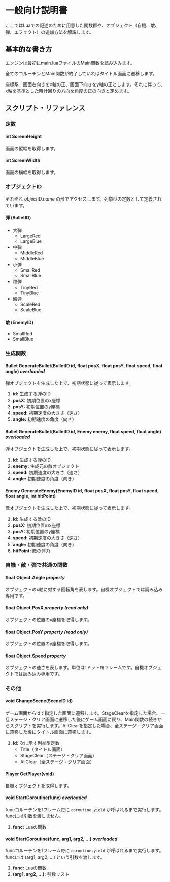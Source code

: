 # 一般向け説明書

ここではLuaでの記述のために用意した関数群や、オブジェクト（自機、敵、弾、エフェクト）の追加方法を解説します。

## 基本的な書き方

エンジンは最初にmain.luaファイルのMain関数を読み込みます。

全てのコルーチンとMain関数が終了していればタイトル画面に遷移します。

座標系：画面右向きをx軸の正、画面下向きをy軸の正とします。それに伴って、x軸を基準とした時計回りの方向を角度の正の向きと定めます。

## スクリプト・リファレンス

### 定数

#### int ScreenHeight

画面の縦幅を取得します。

#### int ScreenWidth

画面の横幅を取得します。

### オブジェクトID

それぞれ *object*ID.*name* の形でアクセスします。列挙型の定数として定義されています。

#### 弾 (BulletID)

- 大弾
    - LargeRed
    - LargeBlue
- 中弾
    - MiddleRed
    - MiddleBlue
- 小弾
    - SmallRed
    - SmallBlue
- 粒弾
    - TinyRed
    - TinyBlue
- 鱗弾
    - ScaleRed
    - ScaleBlue

#### 敵 (EnemyID)

- SmallRed
- SmallBlue

### 生成関数

#### Bullet GenerateBullet(BulletID id, float posX, float posY, float speed, float angle) _overloaded_

弾オブジェクトを生成した上で、初期状態に従って表示します。

1. __id:__ 生成する弾のID
1. __posX:__ 初期位置のx座標
1. __posY:__ 初期位置のy座標
1. __speed:__ 初期速度の大きさ（速さ）
1. __angle:__ 初期速度の角度（向き）

#### Bullet GenerateBullet(BulletID id, Enemy enemy, float speed, float angle) _overloaded_

弾オブジェクトを生成した上で、初期状態に従って表示します。

1. __id:__ 生成する弾のID
1. __enemy:__ 生成元の敵オブジェクト
1. __speed:__ 初期速度の大きさ（速さ）
1. __angle:__ 初期速度の角度（向き）

#### Enemy GenerateEnemy(EnemyID id, float posX, float posY, float speed, float angle, int hitPoint)

敵オブジェクトを生成した上で、初期状態に従って表示します。

1. __id:__ 生成する敵のID
1. __posX:__ 初期位置のx座標
1. __posY:__ 初期位置のy座標
1. __speed:__ 初期速度の大きさ（速さ）
1. __angle:__ 初期速度の角度（向き）
1. __hitPoint:__ 敵の体力

### 自機・敵・弾で共通の関数

#### float Object.Angle _property_

オブジェクトのx軸に対する回転角を表します。自機オブジェクトでは読み込み専用です。

#### float Object.PosX _property (read only)_

オブジェクトの位置のx座標を取得します。

#### float Object.PosY _property (read only)_

オブジェクトの位置のy座標を取得します。

#### float Object.Speed _property_

オブジェクトの速さを表します。単位は1ドット毎フレームです。自機オブジェクトでは読み込み専用です。

### その他

#### void ChangeScene(SceneID id)

ゲーム画面からidで指定した画面に遷移します。StageClearを指定した場合、一旦ステージ・クリア画面に遷移した後にゲーム画面に戻り、Main関数の続きからスクリプトを実行します。AllClearを指定した場合、全ステージ・クリア画面に遷移した後にタイトル画面に遷移します。

1. __id:__ 次に示す列挙型定数
    - Title（タイトル画面）
    - StageClear（ステージ・クリア画面）
    - AllClear（全ステージ・クリア画面）

#### Player GetPlayer(void)

自機オブジェクトを取得します。

#### void StartCoroutine(func) _overloaded_

funcコルーチンを1フレーム毎に `coroutine.yield` が呼ばれるまで実行します。funcには引数を渡しません。

1. __func:__ Luaの関数

#### void StartCoroutine(func, arg1, arg2, ...) _overloaded_

funcコルーチンを1フレーム毎に `coroutine.yield` が呼ばれるまで実行します。funcには (arg1, arg2, ...) という引数を渡します。

1. __func:__ Luaの関数
1. __(arg1, arg2, ...):__ 引数リスト